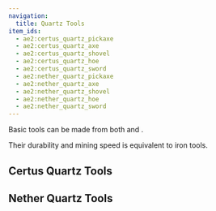 ```yaml
---
navigation:
  title: Quartz Tools
item_ids:
  - ae2:certus_quartz_pickaxe
  - ae2:certus_quartz_axe
  - ae2:certus_quartz_shovel
  - ae2:certus_quartz_hoe
  - ae2:certus_quartz_sword
  - ae2:nether_quartz_pickaxe
  - ae2:nether_quartz_axe
  - ae2:nether_quartz_shovel
  - ae2:nether_quartz_hoe
  - ae2:nether_quartz_sword
---
```


Basic tools can be made from both <ItemLink id="certus_quartz_crystal" /> and <ItemLink id="minecraft:quartz" />.

Their durability and mining speed is equivalent to iron tools.

## Certus Quartz Tools

<RecipeFor id="certus_quartz_pickaxe" />
<RecipeFor id="certus_quartz_axe" />
<RecipeFor id="certus_quartz_shovel" />
<RecipeFor id="certus_quartz_hoe" />
<RecipeFor id="certus_quartz_sword" />

## Nether Quartz Tools

<RecipeFor id="nether_quartz_pickaxe" />
<RecipeFor id="nether_quartz_axe" />
<RecipeFor id="nether_quartz_shovel" />
<RecipeFor id="nether_quartz_hoe" />
<RecipeFor id="nether_quartz_sword" />
